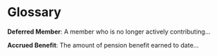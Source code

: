# Glossary

**Deferred Member**: A member who is no longer actively contributing...

**Accrued Benefit**: The amount of pension benefit earned to date...